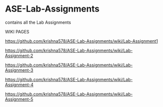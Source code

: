 # ASE-Lab-Assignments
contains all the Lab Assignments

WIKI PAGES

https://github.com/krishna578/ASE-Lab-Assignments/wiki/Lab-Assignment1

https://github.com/krishna578/ASE-Lab-Assignments/wiki/Lab-Assignment-2

https://github.com/krishna578/ASE-Lab-Assignments/wiki/Lab-Assignment-3

https://github.com/krishna578/ASE-Lab-Assignments/wiki/Lab-Assignment-4

https://github.com/krishna578/ASE-Lab-Assignments/wiki/Lab-Assignment-5